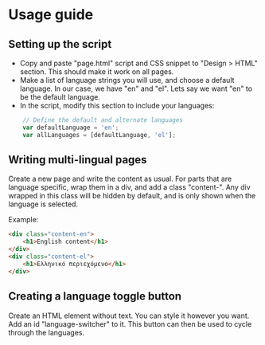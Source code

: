 # Usage guide
## Setting up the script
- Copy and paste "page.html" script and CSS snippet to "Design > HTML" section. This should make it work on all pages.
- Make a list of language strings you will use, and choose a default language. In our case, we have "en" and "el". Lets say we want "en" to be the default language. 
- In the script, modify this section to include your languages:
```javascript
    // Define the default and alternate languages
    var defaultLanguage = 'en';
    var allLanguages = [defaultLanguage, 'el'];
```
## Writing multi-lingual pages
Create a new page and write the content as usual. For parts that are language specific, wrap them in a div, and add a class "content-<language>". Any div wrapped in this class will be hidden by default, and is only shown when the language is selected.

Example:
```html
<div class="content-en">
    <h1>English content</h1>
</div>
<div class="content-el">
    <h1>Ελληνικό περιεχόμενο</h1>
</div>
```
## Creating a language toggle button
Create an HTML element without text. You can style it however you want. Add an id "language-switcher" to it. This button can then be used to cycle through the languages.